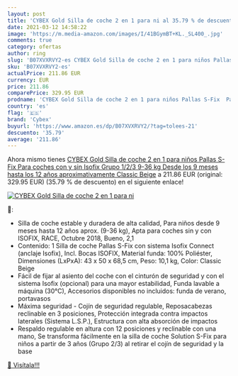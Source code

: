 ```yaml
---
layout: post
title: 'CYBEX Gold Silla de coche 2 en 1 para ni al 35.79 % de descuento'
date: 2021-03-12 14:58:22
image: 'https://m.media-amazon.com/images/I/41BGymBT+KL._SL400_.jpg'
comments: true
category: ofertas
author: ring
slug: 'B07XVXRVY2-es CYBEX Gold Silla de coche 2 en 1 para niños Pallas S-Fix...'
sku: 'B07XVXRVY2-es'
actualPrice: 211.86 EUR
currency: EUR
price: 211.86
comparePrice: 329.95 EUR
prodname: 'CYBEX Gold Silla de coche 2 en 1 para niños Pallas S-Fix  Para coches con y sin Isofix  Grupo 1/2/3  9-36 kg   Desde los 9 meses hasta los 12 años aproximativamente  Classic Beige'
country: 'es'
flag: '🇪🇸'
brand: 'Cybex'
buyurl: 'https://www.amazon.es/dp/B07XVXRVY2/?tag=tolees-21'
descuento: '35.79'
average: '211.86'
---
```


Ahora mismo tienes [CYBEX Gold Silla de coche 2 en 1 para niños Pallas S-Fix  Para coches con y sin Isofix  Grupo 1/2/3  9-36 kg   Desde los 9 meses hasta los 12 años aproximativamente  Classic Beige](https://www.amazon.es/dp/B07XVXRVY2/?tag=tolees-21) a 211.86 EUR (original: 329.95 EUR) (35.79 %  de descuento) en el siguiente enlace!

[![CYBEX Gold Silla de coche 2 en 1 para ni](https://m.media-amazon.com/images/I/41BGymBT+KL._SL400_.jpg)](https://www.amazon.es/dp/B07XVXRVY2/?tag=tolees-21)

🔎:

- Silla de coche estable y duradera de alta calidad, Para niños desde 9 meses hasta 12 años aprox. (9-36 kg), Apta para coches sin y con ISOFIX, RACE, Octubre 2018, Bueno, 2,1
- Contenido: 1 Silla de coche Pallas S-Fix con sistema Isofix Connect (anclaje Isofix), Incl. Bocas ISOFIX, Material funda: 100% Poliéster, Dimensiones (LxPxA): 43 x 50 x 68,5 cm, Peso: 10,1 kg, Color: Classic Beige
- Fácil de fijar al asiento del coche con el cinturón de seguridad y con el sistema Isofix (opcional) para una mayor estabilidad, Funda lavable a máquina (30°C), Accesorios disponibles no incluidos: funda de verano, portavasos
- Máxima seguridad - Cojín de seguridad regulable, Reposacabezas reclinable en 3 posiciones, Protección integrada contra impactos laterales (Sistema L.S.P.), Estructura con alta absorción de impactos
- Respaldo regulable en altura con 12 posiciones y reclinable con una mano, Se transforma fácilmente en la silla de coche Solution S-Fix para niños a partir de 3 años (Grupo 2/3) al retirar el cojín de seguridad y la base

[🛒 Visítala!!!](https://www.amazon.es/dp/B07XVXRVY2/?tag=tolees-21)
